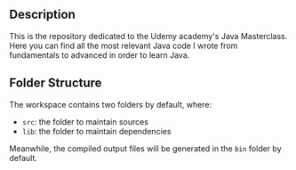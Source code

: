 ## Description
This is the repository dedicated to the Udemy academy's Java Masterclass. Here you can find all the most relevant Java code I wrote from fundamentals to advanced in order to learn Java.

## Folder Structure

The workspace contains two folders by default, where:

- `src`: the folder to maintain sources
- `lib`: the folder to maintain dependencies

Meanwhile, the compiled output files will be generated in the `bin` folder by default.
